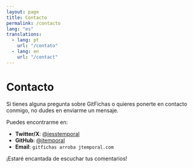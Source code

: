 ```yaml
---
layout: page
title: Contacto
permalink: /contacto
lang: "es"
translations:
  - lang: pt
    url: "/contato"
  - lang: en
    url: "/contact"
---
```


# Contacto

Si tienes alguna pregunta sobre GitFichas o quieres ponerte en contacto conmigo, no dudes en enviarme un mensaje.

Puedes encontrarme en:

- **Twitter/X**: [@jesstemporal](https://twitter.com/jesstemporal)
- **GitHub**: [@jtemporal](https://github.com/jtemporal)
- **Email**: `gitfichas arroba jtemporal.com`

¡Estaré encantada de escuchar tus comentarios!